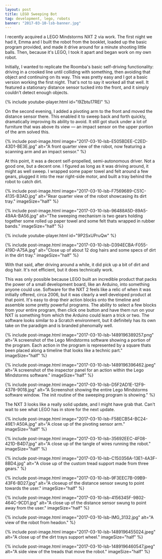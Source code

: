 ```yaml
---
layout: post
title: LEGO Sweeping Bot
tag: development, lego, robots
banner: "2017-03-10-lsb-banner.jpg"
---
```


I recently acquired a LEGO Mindstorms NXT 2 via work. The first night we had it, Emma and I built the robot from the booklet, loaded up the basic program provided, and made it drive around for a minute shooting little balls. Then, because it's LEGO, I took it apart and began work on my own robot.
<!--more-->

Initially, I wanted to replicate the Roomba's basic self-driving functionality: driving in a crooked line until colliding with something, then avoiding that object and continuing on its way. This was pretty easy and I got a basic version working the first night.  That's not to say it worked all that well. It featured a stationary distance sensor tucked into the front, and it simply couldn't detect enough objects.

{%
	include
	youtube-player.html
	id="l9Zbtu17REI"
%}

On the second evening, I added a pivoting arm to the front and moved the distance sensor there. This enabled it to sweep back and forth quickly, dramatically improving its ability to avoid.  It still got stuck under a lot of furniture that was above its view — an impact sensor on the upper portion of the arm solved this. 

{% include
	post-image.html
	image="2017-03-10-lsb-E505BDEE-C2ED-43D1-BE3E.jpg"
	alt="A front quarter view of the robot, now featuring a scanning arm and an impact sensor."
%}

At this point, it was a decent self-propelled, semi-autonomous driver. Not a good one, but a decent one. I figured as long as it was driving around, it might as well sweep. I wrapped some paper towel and felt around a few gears, plugged it into the rear right-side motor, and built a tray behind the robot to catch dirt.

{% include
	post-image.html
	image="2017-03-10-lsb-F7569689-C51C-4135-B3AD.jpg"
	alt="Rear quarter view of the robot showcasing its dirt tray."
	imageSize="half"
%}

{% include
	post-image.html
	image="2017-03-10-lsb-96488A5D-89A5-49AA-BA56.jpg"
	alt="The sweeping mechanism is two gears holding together some rolled up paper towel and some felt thats wrapped in rubber bands."
	imageSize="half"
%}

{% include youtube-player.html id="9P2SxUPruQw" %}

{% include
	post-image.html
	image="2017-03-10-lsb-D394ECBA-F055-419D-A75A.jpg"
	alt="Close up of about 12 dog hairs and some specs of dirt in the dirt tray."
	imageSize="half"
%}

With that said, after driving around a while, it did pick up a bit of dirt and dog hair. It's not efficient, but it does technically work.

This was only possible because LEGO built an incredible product that packs the power of a small development board, like an Arduino, into something anyone could use. Software for the NXT 2 feels like a relic of when it was initially offered, circa 2006, but it was clearly a well developed product at that point. It's easy to drop their action blocks onto the timeline and assemble some pretty powerful programs. The ability to select a few blocks from your entire program, then click one button and have them run on your NXT is something from which the Arduino could learn a trick or two. The software looks similar to a Scratch environment, but it definitely has its own take on the paradigm and is branded phenomally well.

{% include
	post-image.html
	image="2017-03-10-lsb-1489196389257.png"
	alt="A screenshot of the Lego Mindstorms software showing a portion of the program. Each action in the program is represented by a square thats been placed along a timeline that looks like a technic part."
	imageSize="half"
%}

{% include
	post-image.html
	image="2017-03-10-lsb-1489196396462.jpeg"
	alt="A screenshot of the inspector panel for an action within the Lego Mindstorms software."
	imageSize="half"
%}

{% include
	post-image.html
	image="2017-03-10-lsb-D5F2AD1E-12F9-4378-9018.jpg"
	alt="A Screenshot showing the entire Lego Mindstorms software window. The init routine of the sweeping program is showing."
%}

The NXT 3 looks like a really solid update, and I might have grab that. Can't wait to see what LEGO has in store for the next update.


{% include
	post-image.html
	image="2017-03-10-lsb-F58ECB54-BC24-49E1-A50A.jpg"
	alt="A close up of the pivoting sensor arm."
	imageSize="half"
%}

{% include
	post-image.html
	image="2017-03-10-lsb-35692EEC-4F08-421D-B4D7.jpg"
	alt="A close up of the tangle of wires running the robot."
	imageSize="half"
%}

{% include
	post-image.html
	image="2017-03-10-lsb-C150356A-13E1-4A3F-8BD4.jpg"
	alt="A close up of the custom tread support made from three gears."
%}

{% include
	post-image.html
	image="2017-03-10-lsb-9F3EEC7B-09B9-43F6-BD27.jpg"
	alt="A closeup of the distance sensor swung to point towards the user."
	imageSize="half"
%}

{% include
	post-image.html
	image="2017-03-10-lsb-4156345F-9802-464C-9CD1.jpg"
	alt="A close up of the distance sensor swung to point away from the user."
	imageSize="half"
%}

{% include
	post-image.html
	image="2017-03-10-lsb-IMG_3132.jpg"
	alt="A view of the robot from headon."
%}

{% include
	post-image.html
	image="2017-03-10-lsb-1489196455024.jpeg"
	alt="A close up of the dirt trays support wheel."
	imageSize="half"
%}

{% include
	post-image.html
	image="2017-03-10-lsb-1489196460547.jpeg"
	alt="A side view of the treads that move the robot."
	imageSize="half"
%}

